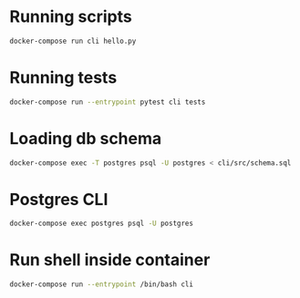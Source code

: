 Running scripts
===============

```bash
docker-compose run cli hello.py
```

Running tests
=============

```bash
docker-compose run --entrypoint pytest cli tests
```

Loading db schema
=================

```bash
docker-compose exec -T postgres psql -U postgres < cli/src/schema.sql
```

Postgres CLI
============

```bash
docker-compose exec postgres psql -U postgres
```

Run shell inside container
==========================

```bash
docker-compose run --entrypoint /bin/bash cli
```
